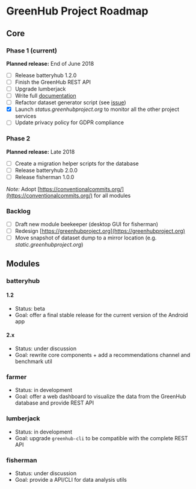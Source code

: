 # GreenHub Project Roadmap

## Core

### Phase 1 (current)
**Planned release:** End of June 2018
- [ ] Release batteryhub 1.2.0
- [ ] Finish the GreenHub REST API
- [ ] Upgrade lumberjack 
- [ ] Write full [documentation](https://docs.greenhubproject.org)
- [ ] Refactor dataset generator script (see [issue](https://github.com/greenhub-project/farmer/issues/4))
- [x] Launch *status.greenhubproject.org* to monitor all the other project services
- [ ] Update privacy policy for GDPR compliance

### Phase 2
**Planned release:** Late 2018
- [ ] Create a migration helper scripts for the database
- [ ] Release batteryhub 2.0.0
- [ ] Release fisherman 1.0.0

*Note:* Adopt [https://conventionalcommits.org/](https://conventionalcommits.org/) for all modules

### Backlog
- [ ] Draft new module beekeeper (desktop GUI for fisherman)
- [ ] Redesign [https://greenhubproject.org](https://greenhubproject.org)
- [ ] Move snapshot of dataset dump to a mirror location (e.g. *static.greenhubproject.org*)

## Modules

### batteryhub
#### 1.2
- Status: beta
- Goal: offer a final stable release for the current version of the Android app
#### 2.x
- Status: under discussion
- Goal: rewrite core components + add a recommendations channel and benchmark util

### farmer
- Status: in development
- Goal: offer a web dashboard to visualize the data from the GreenHub database and provide REST API

### lumberjack
- Status: in development
- Goal: upgrade `greenhub-cli` to be compatible with the complete REST API

### fisherman
- Status: under discussion
- Goal: provide a API/CLI for data analysis utils
